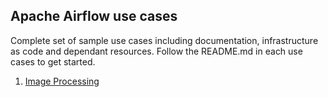 ## Apache Airflow use cases 

Complete set of sample use cases including documentation, infrastructure as code and dependant resources. Follow the README.md in each use cases to get started.

1. [Image Processing](ImageProcessing/README.md)